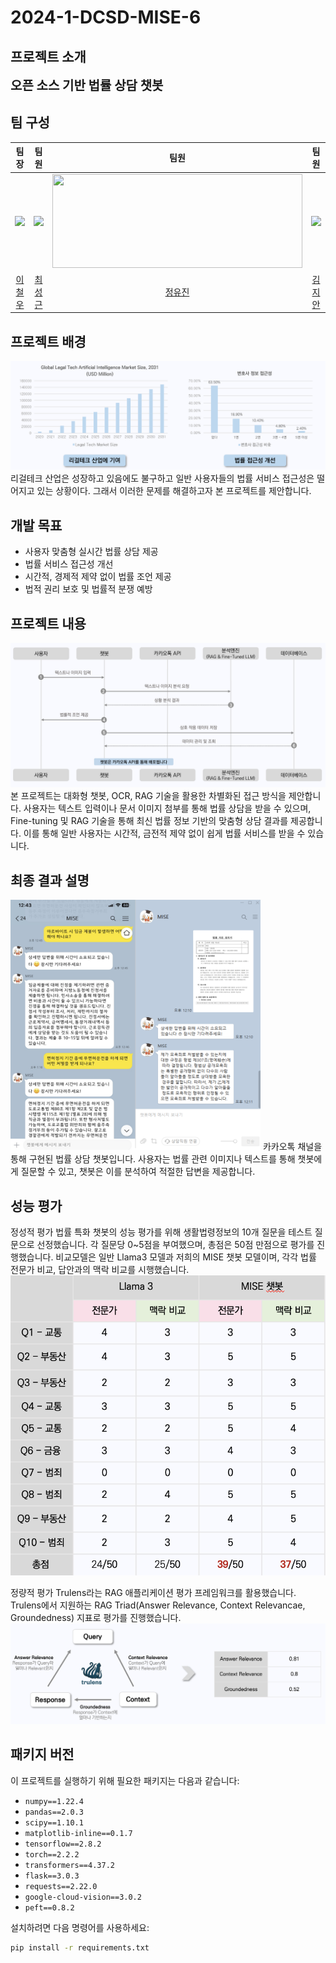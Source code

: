 # 2024-1-DCSD-MISE-6

## 프로젝트 소개
<span style="font-size: 20px;"><b>오픈 소스 기반 법률 상담 챗봇</b></span>


<h2>팀 구성</h2>

|                   팀장                    |                     팀원                     |                              팀원                               |                               팀원                                |
| :-----------------------------------------: | :--------------------------------------------: | :-------------------------------------------------------------: | :-------------------------------------------------------------: |
| ![](https://github.com/lee-cheolwoo.png?size=100) | ![](https://github.com/seonggeuns.png?size=100) | <img src="https://github.com/y8jinn.png" width="400px" height="150px"/> | <img src="https://github.com/JianKim3293.png?size=100"> |
|     [이철우](https://github.com/lee-cheolwoo)     |     [최성근](https://github.com/seonggeuns)     |           [정유진](https://github.com/y8jinn)            |           [김지안](https://github.com/JianKim3293)            |

## 프로젝트 배경
![background](images/readme_image1.png)
리걸테크 산업은 성장하고 있음에도 불구하고 일반 사용자들의 법률 서비스 접근성은 떨어지고 있는 상황이다. 
그래서 이러한 문제를 해결하고자 본 프로젝트를 제안합니다.


## 개발 목표

- 사용자 맞춤형 실시간 법률 상담 제공
- 법률 서비스 접근성 개선
- 시간적, 경제적 제약 없이 법률 조언 제공
- 법적 권리 보호 및 법률적 분쟁 예방

## 프로젝트 내용
![project content](images/readme_image2.png)
본 프로젝트는 대화형 챗봇, OCR, RAG 기술을 활용한 차별화된 접근 방식을 제안합니다. 사용자는 텍스트 입력이나 문서 이미지 첨부를 통해 법률 상담을 받을 수 있으며, Fine-tuning 및 RAG 기술을 통해 최신 법률 정보 기반의 맞춤형 상담 결과를 제공합니다. 이를 통해 일반 사용자는 시간적, 금전적 제약 없이 쉽게 법률 서비스를 받을 수 있습니다.

## 최종 결과 설명
<img src="images/readme_image3.png" alt="result" width="400" height="400">  
카카오톡 채널을 통해 구현된 법률 상담 챗봇입니다. 사용자는 법률 관련 이미지나 텍스트를 통해 챗봇에게 질문할 수 있고, 챗봇은 이를 분석하여 적절한 답변을 제공합니다.

## 성능 평가
정성적 평가
법률 특화 챗봇의 성능 평가를 위해 생활법령정보의 10개 질문을 테스트 질문으로 선정했습니다. 각 질문당 0~5점을 부여했으며, 총점은 50점 만점으로 평가를 진행했습니다. 비교모델은 일반 Llama3 모델과 저희의 MISE 챗봇 모델이며, 각각 법률 전문가 비교, 답안과의 맥락 비교를 시행했습니다.
![project content](images/readme_image4.png)

정량적 평가
Trulens라는 RAG 애플리케이션 평가 프레임워크를 활용했습니다. Trulens에서 지원하는 RAG Triad(Answer Relevance, Context Relevancae, Groundedness) 지표로 평가를 진행했습니다.
![project content](images/readme_image5.png)

## 패키지 버전

이 프로젝트를 실행하기 위해 필요한 패키지는 다음과 같습니다:
- `numpy==1.22.4`
- `pandas==2.0.3`
- `scipy==1.10.1`
- `matplotlib-inline==0.1.7`
- `tensorflow==2.8.2`
- `torch==2.2.2`
- `transformers==4.37.2`
- `flask==3.0.3`
- `requests==2.22.0`
- `google-cloud-vision==3.0.2`
- `peft==0.8.2`

설치하려면 다음 명령어를 사용하세요:
```sh
pip install -r requirements.txt
